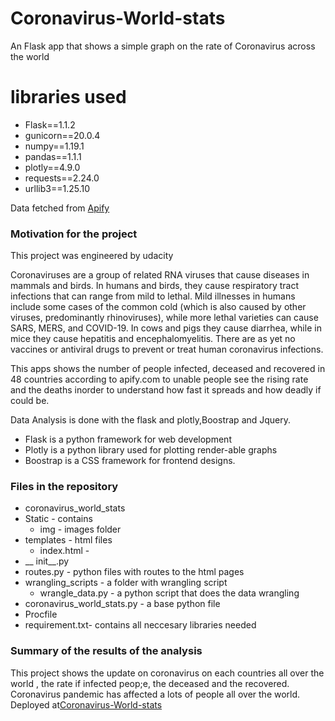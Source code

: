 # Coronavirus-World-stats
An Flask app that shows a simple graph on the rate of Coronavirus across the world

# libraries used

* Flask==1.1.2
* gunicorn==20.0.4
* numpy==1.19.1
* pandas==1.1.1
* plotly==4.9.0
* requests==2.24.0
* urllib3==1.25.10

Data fetched from [Apify](https://api.apify.com/)

 ### Motivation for the project
 This project was engineered by udacity
 
 Coronaviruses are a group of related RNA viruses that cause diseases in mammals and birds. In humans and birds, they cause respiratory tract infections that can range from mild to lethal. Mild illnesses in humans include some cases of the common cold (which is also caused by other viruses, predominantly rhinoviruses), while more lethal varieties can cause SARS, MERS, and COVID-19. In cows and pigs they cause diarrhea, while in mice they cause hepatitis and encephalomyelitis. There are as yet no vaccines or antiviral drugs to prevent or treat human coronavirus infections.

This apps shows the number of people infected, deceased and recovered in 48 countries  according to apify.com to unable people see the rising rate and the deaths inorder to understand how fast it spreads and how deadly if could be.

 Data Analysis is done with the flask and plotly,Boostrap and Jquery.
 
 * Flask is a python framework for web development
 * Plotly is a python library used for plotting render-able graphs
 * Boostrap is a CSS framework for frontend designs.
 
 
 ### Files in the repository 
 
 * coronavirus_world_stats 
  * Static - contains 
    * img - images folder
  * templates - html files
    * index.html - 
  * __ init__.py
  * routes.py - python files with routes to the html pages
 * wrangling_scripts - a folder with wrangling script
    * wrangle_data.py - a python script that does the data wrangling
 * coronavirus_world_stats.py - a base python file
 * Procfile
 * requirement.txt- contains all neccesary libraries needed
 
    
### Summary of the results of the analysis
  This project shows the update on coronavirus on each countries all over the world , the rate if infected peop;e, the deceased and the recovered.
  Coronavirus pandemic has affected a lots of people all over the world.
Deployed at[Coronavirus-World-stats](https://coronavirus-world-stats.herokuapp.com/)


